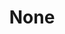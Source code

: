 ---
pid: MP85
title: None
location_transcription: Fairmount Park
zipcode: '19148'
outside_phl: 
neighborhood: Whitman,Pennsport,South Philadelphia
age: '66'
age_range: 60-69
instagram: 
image_file_name: MP_85.jpg
proposal_transcription: Remove all exterior statues in Philly relocated to Fairmount
  Park or West River Drive with more information about why/who erected and who is
  in monument. Why statue of John Wanamaker + Baldwin.
topic: Culture,Education,Environment,Figure,History,Philadelphia,Politics,Unknown
topic_summary: 0, 0, 0, 0, 0, 0, 0, 0
type: Audio,Conceptual,Plaque,Other No Form
keywords_other: 
credit: 
image_labels: 
twitter: 
facebook: 
permalink: "/monuments/mp85/"
layout: item-page
---